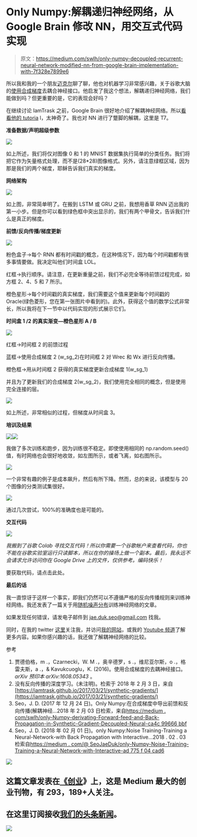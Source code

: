 # Only Numpy:解耦递归神经网络，从 Google Brain 修改 NN，用交互式代码实现

> 原文：<https://medium.com/swlh/only-numpy-decoupled-recurrent-neural-network-modified-nn-from-google-brain-implementation-with-7f328e7899e6>

所以我和我的一个朋友[迈克尔](https://www.facebook.com/michael.a.pacheco9)聊了聊，他也对机器学习非常感兴趣，关于谷歌大脑的[使用合成梯度](https://arxiv.org/pdf/1608.05343.pdf)去耦合神经接口。他启发了我这个想法，解耦递归神经网络，我们能做到吗？但更重要的是，它的表现会好吗？

在继续讨论 IamTrask 之前，Google Brain 很好地介绍了解耦神经网络。所以[看看他的 tutoria](https://iamtrask.github.io/2017/03/21/synthetic-gradients/) l，太神奇了。我也对 NN 进行了蹩脚的解耦，这里是 T7。

**准备数据/声明超级参数**

![](img/af9a12629256e55126d95ffeec67ba53.png)

如上所述，我们将仅对图像 0 和 1 的 MNIST 数据集执行简单的分类任务。我们将把它作为矢量格式处理，而不是(28*28)图像格式。另外，请注意绿框区域，因为那是我们的两个梯度，耶稣告诉我们真实的梯度。

**网络架构**

![](img/48b4f31d2e4dba7c945bf4088943ed0c.png)

如上图，非常简单明了。在搬到 LSTM 或 GRU 之前，我想用香草 RNN 迈出我的第一小步。但是你可以看到绿色框中突出显示的，我们有两个甲骨文，告诉我们什么是真正的梯度。

**前馈/反向传播/梯度更新**

![](img/fdc2c2e032cc53146cda0c276b0b23e4.png)

粉色盒子→每个 RNN 都有时间戳的概念，在这种情况下，因为每个时间戳都有很多事情要做。我决定叫他们时间盒 LOL。

红框→执行顺序。请注意，在更新重量之前，我们不必完全等待前馈过程完成，如方框 2、4、5 和 7 所示。

橙色星形→每个时间戳的真实梯度，我们需要这个值来更新每个时间戳的 Oracle(绿色菱形，您在第一张图片中看到的)。此外，获得这个值的数学公式非常长，所以我将在下一节中以代码实现的形式展示它们。

**时间盒 1 /2 的真实渐变—橙色星形 A / B**

![](img/739ede525c4a918e41f05ce232276ebf.png)

红框→时间框 2 的前馈过程

蓝框→使用合成梯度 2 (w_sg_2)在时间框 2 对 Wrec 和 Wx 进行反向传播。

橙色框→用从时间框 2 获得的真实梯度更新合成梯度 1(w_sg_1)

并且为了更新我们的合成梯度 2(w_sg_2)，我们使用完全相同的概念，但是使用完全连接的层。

![](img/650ff862860859af30812fb96a30e528.png)

如上所述，非常相似的过程，但梯度从时间盒 3。

**培训及结果**

![](img/2888759666f0ae9d33422cd676e05388.png)![](img/da12cf6d506be0450d3928f568d1eada.png)

我做了多次训练和跑步，因为训练很不稳定。即使使用相同的 np.random.seed()值，有时网络也会很好地收敛，如左图所示，或者飞离，如右图所示。

![](img/c0ed6d1c0cf136d02c51bcb13363d66d.png)

一个非常有趣的例子是成本飙升，然后有所下降。然而，总的来说，该模型与 20 个图像的分类测试集很好。

![](img/671e309853a09bf519b70f5a9e183b42.png)

通过几次尝试，100%的准确度也是可能的。

**交互代码**

![](img/c616d1cecb70f14295e67d99b6a2b5d8.png)

*我搬到了谷歌 Colab 寻找交互代码！所以你需要一个谷歌帐户来查看代码，你也不能在谷歌实验室运行只读脚本，所以在你的操场上做一个副本。最后，我永远不会请求允许访问你在 Google Drive 上的文件，仅供参考。编码快乐！*

要获取代码，请点击此处。

**最后的话**

我一直惊讶于这样一个事实，即我们仍然可以不遵循严格的反向传播规则来训练神经网络。我还发表了一篇关于用[随机噪声分布](/@SeoJaeDuk/only-numpy-noise-training-training-a-neural-network-without-back-propagation-with-interactive-ad775f04cad6)训练神经网络的文章。

如果发现任何错误，请发电子邮件到 jae.duk.seo@gmail.com 找我。

同时，在我的 twitter [这里](https://twitter.com/JaeDukSeo)关注我，并访问[我的网站](https://jaedukseo.me/)，或我的 [Youtube 频道](https://www.youtube.com/c/JaeDukSeo)了解更多内容。如果你感兴趣的话，我还做了解耦神经网络的比较。

参考

1.  贾德伯格，m .，Czarnecki，W. M .，奥辛德罗，s .，维尼亚尔斯，o .，格雷夫斯，a .，& Kavukcuoglu，K. (2016)。使用合成梯度的去耦神经接口。 *arXiv 预印本 arXiv:1608.05343* 。
2.  没有反向传播的深度学习。(未注明)。检索于 2018 年 2 月 3 日，来自[https://iamtrask.github.io/2017/03/21/synthetic-gradients/](https://iamtrask.github.io/2017/03/21/synthetic-gradients/)
3.  Seo，J. D. (2017 年 12 月 24 日)。Only Numpy:在合成梯度中导出前馈和反向传播(解耦神经…2018 年 2 月 03 日检索，来自[https://medium . com/swlh/only-Numpy-derivating-Forward-feed-and-Back-Propagation-in-Synthetic-Gradient-Decoupled-Neural-ca4c 99666 bbf](/swlh/only-numpy-deriving-forward-feed-and-back-propagation-in-synthetic-gradient-decoupled-neural-ca4c99666bbf)
4.  Seo，J. D. (2018 年 02 月 01 日)。only Numpy:Noise Training-Training a Neural-Network-with Back Propagation with Interactive…2018 . 02 . 03 检索自[https://medium . com/@ SeoJaeDuk/only-Numpy-Noise-Training-Training-a-Neural-Network-with-Interactive-ad 775 f 04 cad6](/@SeoJaeDuk/only-numpy-noise-training-training-a-neural-network-without-back-propagation-with-interactive-ad775f04cad6)

![](img/731acf26f5d44fdc58d99a6388fe935d.png)

## 这篇文章发表在[《创业](https://medium.com/swlh)》上，这是 Medium 最大的创业刊物，有 293，189+人关注。

## 在这里订阅接收[我们的头条新闻](http://growthsupply.com/the-startup-newsletter/)。

![](img/731acf26f5d44fdc58d99a6388fe935d.png)